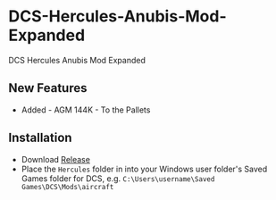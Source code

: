 # DCS-Hercules-Anubis-Mod-Expanded
 DCS Hercules Anubis Mod Expanded
 
## New Features
 * Added - AGM 144K - To the Pallets
 
## Installation
 * Download [Release](https://github.com/SkzKatsushiro/DCS-Hercules-Anubis-Mod-Expanded/releases)
 * Place the `Hercules` folder in into your Windows user folder's Saved Games folder for DCS, e.g. `C:\Users\username\Saved Games\DCS\Mods\aircraft`

